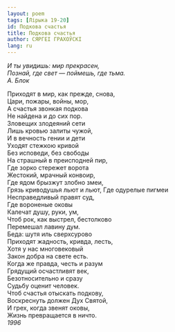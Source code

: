 ```yaml
---
layout: poem
tags: [Лірыка 19-20]
id: Подкова счастья
title: Подкова счастья
author: СЯРГЕІ ГРАХОЎСКІ
lang: ru
---
```



*И ты увидишь: мир прекрасен,  
Познай, где свет — поймешь, где тьма.  
А. Блок*  

Приходят в мир, как прежде, снова,  
Цари, пожары, войны, мор,  
А счастья звонкая подкова  
Не найдена и до сих пор.  
Зловещих злодеяний сети  
Лишь кровью залиты чужой,  
И в вечность гении и дети  
Уходят стежкою кривой  
Без исповеди, без свободы  
На страшный в преисподней пир,  
Где зорко стережет ворота  
Жестокий, мрачный конвоир,  
Где ядом брызжут злобно змеи,  
Грязь криводушья льют и льют, 
Где одурелые пигмеи  
Несправедливый правят суд,  
Где вороненые оковы  
Калечат душу, руки, ум,  
Чтоб рок, как выстрел, бестолково  
Перемешал лавину дум.  
Беда: шутя иль сверхсурово  
Приходят жадность, кривда, лесть,  
Хотя у нас многовековый  
Закон добра на свете есть.  
Когда же правда, честь и разум  
Грядущий осчастливят век,  
Безотносительно и сразу  
Судьбу оценит человек.  
Чтоб счастья отыскать подкову,  
Воскреснуть должен Дух Святой,  
И грех, когда звенят оковы,  
Жизнь превращается в ничто.  
*1996*  
